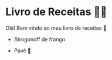 # Livro de Receitas :man_cook: 



Olá! Bem vindo ao meu livro de receitas :cookie:

- Strogonoff de frango

- Pavê :ice_cream:

  ​

  ​